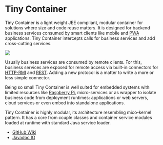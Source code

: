 # Tiny Container

Tiny Container is a light weight JEE compliant, modular container for solutions where size and code reuse matters. It is designed for backend business services consumed by smart clients like mobile and [PWA](https://en.wikipedia.org/wiki/Progressive_web_application) applications. Tiny Container intercepts calls for business services and add cross-cutting services.

![](images/container-concept.svg)

Usually business services are consumed by remote clients. For this, business services are exposed for remote access via built-in connectors for [HTTP-RMI](HTTP-RMI-Service) and [REST](REST-Service). Adding a new protocol is a matter to write a more or less simple connector.

Being so small Tiny Container is well suited for embedded systems with limited resources like [Raspberry Pi](https://www.raspberrypi.org/), micro-services or as wrapper to isolate business code from deployment runtimes: applications or web servers, cloud services or even embed into standalone applications.

Tiny Container is highly modular, its architecture resembling mico-kernel pattern. It has a core from couple classes and container service modules loaded at runtime with standard Java service loader.

- [GitHub Wiki](https://github.com/js-lib-com/tiny-container/wiki)
- [Javadoc IO](http://www.javadoc.io/doc/com.js-lib/tiny-container/1.0.0)
